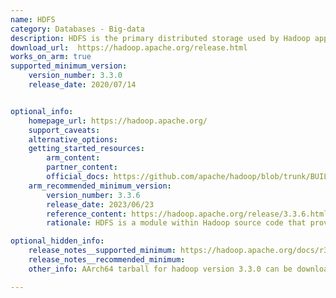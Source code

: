 ```yaml
---
name: HDFS
category: Databases - Big-data
description: HDFS is the primary distributed storage used by Hadoop applications. A HDFS cluster primarily consists of a NameNode that manages the file system metadata and DataNodes that store the actual data.
download_url:  https://hadoop.apache.org/release.html
works_on_arm: true
supported_minimum_version:
    version_number: 3.3.0
    release_date: 2020/07/14


optional_info:
    homepage_url: https://hadoop.apache.org/
    support_caveats:
    alternative_options:
    getting_started_resources:
        arm_content:  
        partner_content: 
        official_docs: https://github.com/apache/hadoop/blob/trunk/BUILDING.txt
    arm_recommended_minimum_version:
        version_number: 3.3.6
        release_date: 2023/06/23
        reference_content: https://hadoop.apache.org/release/3.3.6.html
        rationale: HDFS is a module within Hadoop source code that provides the primary data storage mechanism for the platform. This version of hadoop moved a number of HDFS-specific APIs to Hadoop Common to make it possible for certain applications that depend on HDFS semantics to run on other Hadoop compatible file systems. HDFS Router-Router Based Federation now supports storing delegation tokens on MySQL, which improves token operation through over the original Zookeeper-based implementation.

optional_hidden_info:
    release_notes__supported_minimum: https://hadoop.apache.org/docs/r3.3.0/
    release_notes__recommended_minimum:
    other_info: AArch64 tarball for hadoop version 3.3.0 can be downloaded from [here](https://archive.apache.org/dist/hadoop/common/hadoop-3.3.0/).

---
```

